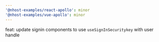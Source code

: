 ```yaml
---
'@nhost-examples/react-apollo': minor
'@nhost-examples/vue-apollo': minor
---
```


feat: update signin components to use `useSignInSecuritykey` with user handle
